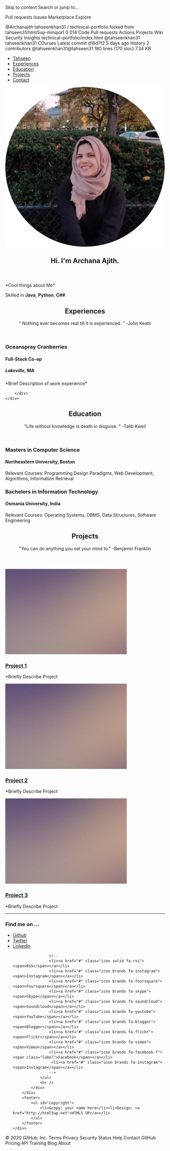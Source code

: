 Skip to content
Search or jump to…

Pull requests
Issues
Marketplace
Explore
 
@Archanajith 
tahseenkhan31
/
technical-portfolio
forked from tahseen31/html5up-miniport
0
014
Code
Pull requests
Actions
Projects
Wiki
Security
Insights
technical-portfolio/index.html
@tahseenkhan31
tahseenkhan31 COurses
Latest commit d16d7f2 5 days ago
 History
 2 contributors
@tahseenkhan31@tahseen31
180 lines (170 sloc)  7.34 KB
  
<!DOCTYPE HTML>
<html>
<head>
    <title>Tech Portfolio</title>
    <meta charset="utf-8" />
    <meta name="viewport" content="width=device-width, initial-scale=1, user-scalable=no" />
    <link rel="stylesheet" href="assets/css/main.css" />
</head>
<body class="is-preload">

<!-- Nav -->
<nav id="nav">
    <ul class="container">
        <li><a href="#Tahseen">Tahseen</a></li>
        <li><a href="#experiences">Experiences</a></li>
        <li><a href="#education">Education</a></li>
        <li><a href="#projects">Projects</a></li>
        <li><a href="#contact">Contact</a></li>
    </ul>
</nav>

<!-- Home -->
<article id="Archana" class="wrapper style1">
    <div class="container">
        <div class="row">
            <div class="col-4 col-5-large col-12-medium">
                <span class="image fit"><img src="images/pic00.jpg" alt="" /></span>
            </div>
            <div class="col-8 col-7-large col-12-medium">
                <header>
                    <h1>Hi. I'm <strong>Archana Ajith</strong>.</h1>
                </header>
                <p>*Cool things about Me*</p>
                <p>Skilled in <strong>Java</strong>, <strong>Python</strong>, <strong>C##</strong></p>
            </div>
        </div>
    </div>
</article>

<!-- experiences -->
<article id="experiences" class="wrapper style2">
    <div class="container">
        <header>
            <h2>Experiences</h2>
            <p>“ Nothing ever becomes real till it is experienced. ” -John Keats</p>
        </header>
        <div class="row aln-center">
            <div class="col-4 col-6-medium col-12-small">
                <section class="box style1">
                    <span class="fa fa-briefcase fa-3x"></span>
                    <h3>Oceanspray Cranberries</h3>
                    <h4>Full-Stack Co-op</h4>
                    <h5>Lakeville, MA</h5>
                    <p>*Brief Description of work experience*</p>
                </section>
            </div>
            
        </div>
    </div>
</article>


<!-- education -->
<article id="education" class="wrapper style2">
    <div class="container">
        <header>
            <h2>Education</h2>
            <p>"Life without knowledge is death in disguise. "
                            -Talib Kweil</p>
        </header>
        <div class="row aln-center">
            <div class="col-4 col-6-medium col-12-small">
                <section class="box style1">
                    <span class="fa fa-graduation-cap fa-3x"></span>
                    <h3>Masters in Computer Science</h3>
                    <h4>Northeastern University, Boston</h4>
                    <p>Relevant Courses: Programming Design Paradigms, Web Development, Algorithms, Information Retrieval</p>
                </section>
            </div>
            <div class="col-4 col-6-medium col-12-small">
                <section class="box style1">
                    <span class="fa fa-graduation-cap fa-3x"></span>
                    <h3>Bachelors in Information Technology</h3>
                    <h4>Osmania University, India</h4>
                    <p>Relevant Courses: Operating Systems, DBMS, Data Structures, Software Engineering</p>
                </section>
            </div>
        </div>
    </div>
</article>

<!-- Projects-->
<article id="projects" class="wrapper style3">
    <div class="container">
        <header>
            <h2>Projects</h2>
            <p>"You can do anything you set your mind to."
                            -Benjamin Franklin</p>
        </header>
        <div class="row">
            <div class="col-4 col-6-medium col-12-small">
                <article class="box style2">
                    <a href="#" class="image featured"><img src="images/pic01.jpg" alt="" /></a>
                    <h3><a href="#">Project 1</a></h3>
                    <p>*Briefly Describe Project</p>
                </article>
            </div>
            <div class="col-4 col-6-medium col-12-small">
                <article class="box style2">
                    <a href="#" class="image featured"><img src="images/pic01.jpg" alt="" /></a>
                    <h3><a href="#">Project 2</a></h3>
                    <p>*Briefly Describe Project</p>
                </article>
            </div>
            <div class="col-4 col-6-medium col-12-small">
                <article class="box style2">
                    <a href="#" class="image featured"><img src="images/pic01.jpg" alt="" /></a>
                    <h3><a href="#">Project 3</a></h3>
                    <p>*Briefly Describe Project</p>
                </article>
            </div>
        </div>
    </div>
</article>

<!-- Contact -->
<article id="contact" class="wrapper style4">
    <div class="container medium">
        <div class="row">
            <div class="col-12">
                <hr />
                <h3>Find me on ...</h3>
                <ul class="social">
                    <li><a href="https://github.com/tahseenkhan31" class="icon brands fa-github"><span class="label">Github</span></a></li>
                    <li><a href="https://twitter.com/tahseen31khan" class="icon brands fa-twitter"><span class="label">Twitter</span></a></li>
                    <li><a href="https://www.linkedin.com/in/tahseen-hameed/" class="icon brands fa-linkedin-in"><span class="label">LinkedIn</span></a></li>

                    <!--
                    <li><a href="#" class="icon solid fa-rss"><span>RSS</span></a></li>
                    <li><a href="#" class="icon brands fa-instagram"><span>Instagram</span></a></li>
                    <li><a href="#" class="icon brands fa-foursquare"><span>Foursquare</span></a></li>
                    <li><a href="#" class="icon brands fa-skype"><span>Skype</span></a></li>
                    <li><a href="#" class="icon brands fa-soundcloud"><span>Soundcloud</span></a></li>
                    <li><a href="#" class="icon brands fa-youtube"><span>YouTube</span></a></li>
                    <li><a href="#" class="icon brands fa-blogger"><span>Blogger</span></a></li>
                    <li><a href="#" class="icon brands fa-flickr"><span>Flickr</span></a></li>
                    <li><a href="#" class="icon brands fa-vimeo"><span>Vimeo</span></a></li>
                    <li><a href="#" class="icon brands fa-facebook-f"><span class="label">Facebook</span></a></li>
                     <li><a href="#" class="icon brands fa-instagram"><span>Instagram</span></a></li>
                    -->
                </ul>
                <hr />
            </div>
        </div>
        <footer>
            <ul id="copyright">
                <li>&copy; your name here</li><li>Design: <a href="http://html5up.net">HTML5 UP</a></li>
            </ul>
        </footer>
    </div>
</article>

<!-- Scripts -->
<script src="assets/js/jquery.min.js"></script>
<script src="assets/js/jquery.scrolly.min.js"></script>
<script src="assets/js/browser.min.js"></script>
<script src="assets/js/breakpoints.min.js"></script>
<script src="assets/js/util.js"></script>
<script src="assets/js/main.js"></script>

</body>
</html>
© 2020 GitHub, Inc.
Terms
Privacy
Security
Status
Help
Contact GitHub
Pricing
API
Training
Blog
About
